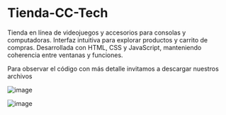 # Tienda-CC-Tech
Tienda en línea de videojuegos y accesorios para consolas y computadoras. Interfaz intuitiva para explorar productos y carrito de compras. Desarrollada con HTML, CSS y JavaScript, manteniendo coherencia entre ventanas y funciones.

Para observar el código con más detalle invitamos a descargar nuestros archivos

![image](https://github.com/devcarlos21/Tienda-CC-Tech/assets/152441819/b16bd963-8612-46ae-85e3-02b5d1a40f70)

![image](https://github.com/devcarlos21/Tienda-CC-Tech/assets/152441819/dcad740a-19bc-4bf3-9da6-bf283eeaec54)
